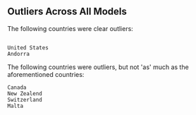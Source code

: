 ## Outliers Across All Models

The following countries were clear outliers:
```

United States         
Andorra             
```
The following countries were outliers, but not 'as' much as the aforementioned countries:

```
Canada
New Zealend
Switzerland
Malta
```